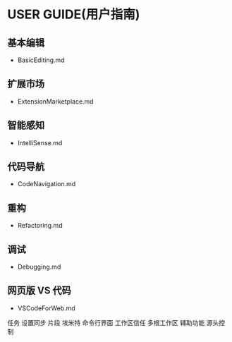 # USER GUIDE(用户指南)
## 基本编辑
* BasicEditing.md

## 扩展市场
* ExtensionMarketplace.md

## 智能感知
* IntelliSense.md

## 代码导航
* CodeNavigation.md

## 重构
* Refactoring.md

## 调试
* Debugging.md

## 网页版 VS 代码
* VSCodeForWeb.md

任务
设置同步
片段
埃米特
命令行界面
工作区信任
多根工作区
辅助功能
源头控制